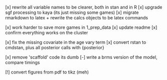 
[x] rewrite all variable names to be clearer, both in stan and in R
[x] upgrade sgf processing to kaya (its just missing some games)
[x] migrate rmarkdown to latex + rewrite the calcs objects to be latex commands

[x] work harder to save more games in 1_prep_data
[x] update readme
[x] confirm everything works on the cluster 

[x] fix the missing covariate in the age vary term 
[x] convert rstan to cmdstan, plus all posterior calls with {posterior}

[x] remove 'scaffold' code its dumb
[-] write a brms version of the model, compare timings

[!] convert figures from pdf to tikz (meh)
